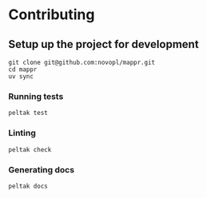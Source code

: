 # Contributing


## Setup up the project for development

```shell
git clone git@github.com:novopl/mappr.git
cd mappr
uv sync
```


### Running tests

```shell
peltak test
```


### Linting

```shell
peltak check
```


### Generating docs

```shell
peltak docs
```
